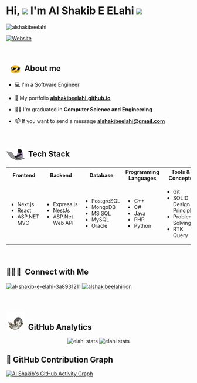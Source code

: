 <!--<img src="images/computer-illustration.png" min-width="400px" max-width="450px" width="400px" align="right" alt="Computador">-->
<h1 align="left">Hi, <img src="https://github.com/EvanderInacio/EvanderInacio/blob/main/images/Earth.gif?raw=true" width="30"> I'm Al Shakib E ELahi
 <img src="https://raw.githubusercontent.com/kaueMarques/kaueMarques/master/hi.gif" width="30"></h1>

<p align="left"> <img
    src="https://komarev.com/ghpvc/?username=alshakibeelahi&label=Profile%20views&color=0e75b6&style=flat"
    alt="alshakibeelahi" /> </p>
    
[![Website](https://img.shields.io/website?label=alshakibeelahi&style=for-the-badge&url=https%3A%2F%2Falshakibeelahi.github.io)](https://alshakibeelahi.github.io)

<br>

 ## &nbsp; <img src="images/oculos.gif " width="30" align="center"> &nbsp;About me

- 💻 I'm a Software Engineer

- 🚀 My portfolio **[ alshakibeelahi.github.io](https://alshakibeelahi.github.io/)**
 
- 👨‍🎓 I'm graduated in **Computer Science and Engineering**

- 📫 If you want to send a message  **alshakibeelahi@gmail.com**

<br>

## <img src="images/gato.gif" width="50" align="center"> &nbsp;Tech Stack

<table>
    <tr>
        <th>Frontend</th>
        <th>Backend</th>
        <th>Database</th>
        <th>Programming Languages</th>
        <th>Tools & Concepts</th>
    </tr>
    <tr>
        <td>
            <ul class="list-unstyled tick-mark">
                <li>Next.js</li>
                <li>React</li>
                <li>ASP.NET MVC</li>
            </ul>
        </td>
        <td>
            <ul class="list-unstyled tick-mark">
                <li>Express.js</li>
                <li>NestJs</li>
                <li>ASP.Net Web API</li>
            </ul>
        </td>
        <td>
            <ul class="list-unstyled tick-mark">
                <li>PostgreSQL</li>
                <li>MongoDB</li>
                <li>MS SQL</li>
                <li>MySQL</li>
                <li>Oracle</li>
            </ul>
        </td>
        <td>
            <ul class="list-unstyled tick-mark">
                <li>C++</li>
                <li>C#</li>
                <li>Java</li>
                <li>PHP</li>
                <li>Python</li>
            </ul>
        </td>
        <td>
            <ul class="list-unstyled tick-mark">
                <li>Git</li>
                <li>SOLID Design Principles</li>
                <li>Problem Solving</li>
                <li>RTK Query</li>
            </ul>
        </td>
    </tr>
</table>
<br>


## 👨🏻‍💼 &nbsp;Connect with Me

<p align="left">
  <a href="https://linkedin.com/in/al-shakib-e-elahi-3a8931211" target="blank"><img align="center"
      src="https://raw.githubusercontent.com/rahuldkjain/github-profile-readme-generator/master/src/images/icons/Social/linked-in-alt.svg"
      alt="al-shakib-e-elahi-3a8931211" height="30" width="40" /></a>
  <a href="https://www.facebook.com/alshakibeelahirion/" target="blank"><img align="center"
      src="https://raw.githubusercontent.com/rahuldkjain/github-profile-readme-generator/master/src/images/icons/Social/facebook.svg"
      alt="alshakibeelahirion" height="30" width="40" /></a>
</p>


<br>

## <img src="images/gato_astronauta.gif" width="50" height="50" align="10">  &nbsp;GitHub Analytics

<div align="center">
<img height='180em' src="https://github-readme-stats.vercel.app/api?username=alshakibeelahi&show_icons=true=anuraghazra&show_icons=true&theme=aura" alt="elahi stats"/>
<img height='180em' src="https://github-readme-stats.vercel.app/api/top-langs/?username=alshakibeelahi&layout=compact&theme=aura" alt="elahi stats"/>
 </div>

## 🌟 GitHub Contribution Graph

[![Al Shakib's GitHub Activity Graph](https://github-readme-activity-graph.vercel.app/graph?username=alshakibeelahi&theme=react-dark)](https://github.com/alshakibeelahi)

